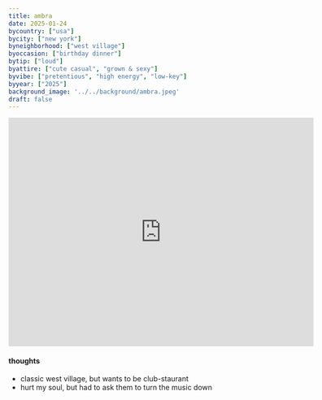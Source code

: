 ```yaml
---
title: ambra
date: 2025-01-24
bycountry: ["usa"]
bycity: ["new york"]
byneighborhood: ["west village"]
byoccasion: ["birthday dinner"]
bytip: ["loud"]
byattire: ["cute casual", "grown & sexy"]
byvibe: ["pretentious", "high energy", "low-key"]
byyear: ["2025"]
background_image: '../../background/ambra.jpeg'
draft: false
---
```


<iframe src="https://www.google.com/maps/embed?pb=!1m18!1m12!1m3!1d6046.374700543523!2d-74.00875832403817!3d40.73590287139011!2m3!1f0!2f0!3f0!3m2!1i1024!2i768!4f13.1!3m3!1m2!1s0x89c2599736914f5b%3A0x3b7d3414b0e8941!2sAmbra!5e0!3m2!1sen!2sus!4v1743352699057!5m2!1sen!2sus" width="600" height="450" style="border:0;" allowfullscreen="" loading="lazy" referrerpolicy="no-referrer-when-downgrade"></iframe>

#### thoughts
* classic west village, but wants to be club-staurant
* hurt my soul, but had to ask them to turn the music down